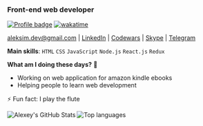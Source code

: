 ### **Front-end web developer** 

[![Profile badge](https://www.codewars.com/users/Alex_Sim/badges/small)](https://www.codewars.com/users/Alex_Sim)
[![wakatime](https://wakatime.com/badge/user/a6ed530d-9d46-43e8-89bd-8d5de88653a2.svg)](https://wakatime.com/@a6ed530d-9d46-43e8-89bd-8d5de88653a2)

[aleksim.dev@gmail.com](mailto:aleksim.dev@gmail.com) | [LinkedIn](https://www.linkedin.com/in/oleksiy-simak-a38693189) | [Codewars](https://www.codewars.com/users/Alex_Sim) | [Skype](https://join.skype.com/invite/dMjGk7VtSvnf) | [Telegram](https://t.me/sempank) 

**Main skills**: `HTML` `CSS` `JavaScript` `Node.js` `React.js` `Redux`

**What am I doing these days?** 🤔
- Working on web application for amazon kindle ebooks
- Helping people to learn web development

⚡ Fun fact: I play the flute

<img align="left" alt="Alexey's GitHub Stats" src="https://github-readme-stats.vercel.app/api?username=simakol&show_icons=true&theme=react">
<img align="left" alt="Top languages" src="https://github-readme-stats.vercel.app/api/top-langs/?username=simakol&layout=compact&theme=react">



